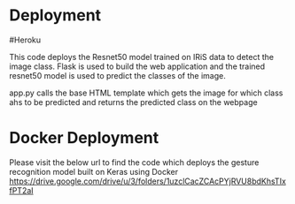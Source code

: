 # Deployment

#Heroku

This code deploys the Resnet50 model trained on IRiS data to detect the image class. 
Flask is used to build the web application and the trained resnet50 model is used to predict the classes of the image.

app.py calls the base HTML template which gets the image for which class ahs to be predicted and returns the predicted class on the webpage

# Docker Deployment
Please visit the below url to find the code which deploys the gesture recognition model built on Keras using Docker
https://drive.google.com/drive/u/3/folders/1uzclCacZCAcPYjRVU8bdKhsTIxfPT2aI
